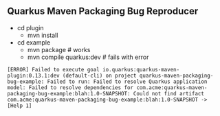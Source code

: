 ## Quarkus Maven Packaging Bug Reproducer

- cd plugin
  - mvn install 
- cd example
  - mvn package # works
  - mvn compile quarkus:dev # fails with error

```
[ERROR] Failed to execute goal io.quarkus:quarkus-maven-plugin:0.13.1:dev (default-cli) on project quarkus-maven-packaging-bug-example: Failed to run: Failed to resolve Quarkus application model: Failed to resolve dependencies for com.acme:quarkus-maven-packaging-bug-example:blah:1.0-SNAPSHOT: Could not find artifact com.acme:quarkus-maven-packaging-bug-example:blah:1.0-SNAPSHOT -> [Help 1]
```
